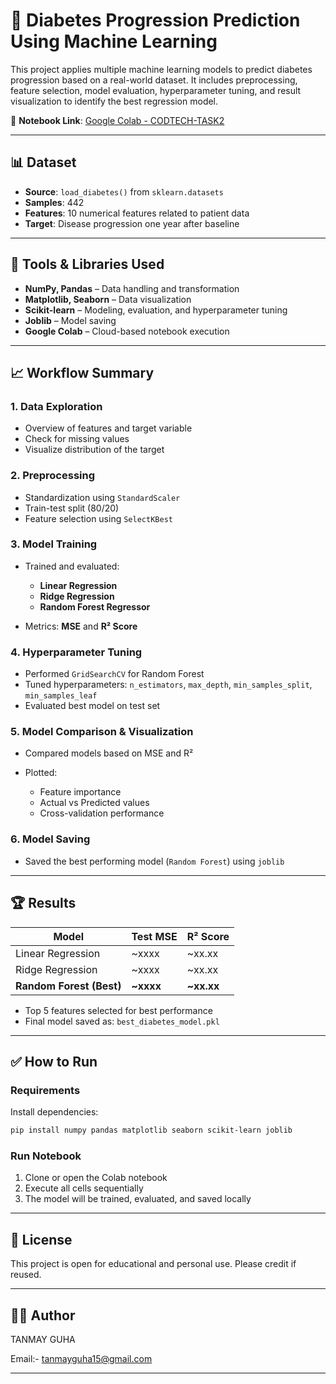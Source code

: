 # 🧠 Diabetes Progression Prediction Using Machine Learning

This project applies multiple machine learning models to predict diabetes progression based on a real-world dataset. It includes preprocessing, feature selection, model evaluation, hyperparameter tuning, and result visualization to identify the best regression model.

📎 **Notebook Link**: [Google Colab - CODTECH-TASK2](https://colab.research.google.com/drive/1uLTaRcTLYYdm47XLmq5-f-mw_e1pdS0s)

---

## 📊 Dataset

* **Source**: `load_diabetes()` from `sklearn.datasets`
* **Samples**: 442
* **Features**: 10 numerical features related to patient data
* **Target**: Disease progression one year after baseline

---

## 🧰 Tools & Libraries Used

* **NumPy, Pandas** – Data handling and transformation
* **Matplotlib, Seaborn** – Data visualization
* **Scikit-learn** – Modeling, evaluation, and hyperparameter tuning
* **Joblib** – Model saving
* **Google Colab** – Cloud-based notebook execution

---

## 📈 Workflow Summary

### 1. **Data Exploration**

* Overview of features and target variable
* Check for missing values
* Visualize distribution of the target

### 2. **Preprocessing**

* Standardization using `StandardScaler`
* Train-test split (80/20)
* Feature selection using `SelectKBest`

### 3. **Model Training**

* Trained and evaluated:

  * **Linear Regression**
  * **Ridge Regression**
  * **Random Forest Regressor**
* Metrics: **MSE** and **R² Score**

### 4. **Hyperparameter Tuning**

* Performed `GridSearchCV` for Random Forest
* Tuned hyperparameters: `n_estimators`, `max_depth`, `min_samples_split`, `min_samples_leaf`
* Evaluated best model on test set

### 5. **Model Comparison & Visualization**

* Compared models based on MSE and R²
* Plotted:

  * Feature importance
  * Actual vs Predicted values
  * Cross-validation performance

### 6. **Model Saving**

* Saved the best performing model (`Random Forest`) using `joblib`

---

## 🏆 Results

| Model                    | Test MSE   | R² Score    |
| ------------------------ | ---------- | ----------- |
| Linear Regression        | \~xxxx     | \~xx.xx     |
| Ridge Regression         | \~xxxx     | \~xx.xx     |
| **Random Forest (Best)** | **\~xxxx** | **\~xx.xx** |

* Top 5 features selected for best performance
* Final model saved as: `best_diabetes_model.pkl`

---

## ✅ How to Run

### Requirements

Install dependencies:

```bash
pip install numpy pandas matplotlib seaborn scikit-learn joblib
```

### Run Notebook

1. Clone or open the Colab notebook
2. Execute all cells sequentially
3. The model will be trained, evaluated, and saved locally

---

## 📃 License
This project is open for educational and personal use. Please credit if reused.

---

## 🙋‍♂️ Author
TANMAY GUHA

Email:- tanmayguha15@gmail.com

---
